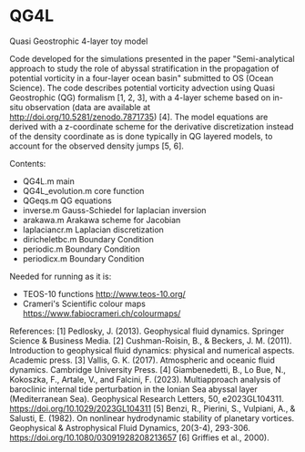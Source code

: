 # QG4L
Quasi Geostrophic 4-layer toy model

Code developed for the simulations presented in the paper "Semi-analytical approach to study the role of abyssal stratification in the propagation of potential vorticity in a four-layer ocean basin" submitted to OS (Ocean Science). The code describes potential vorticity advection using Quasi Geostrophic (QG) formalism [1, 2, 3], with a 4-layer scheme based on in-situ observation (data are available at http://doi.org/10.5281/zenodo.7871735) [4]. The model equations are derived with a z-coordinate scheme for the derivative discretization instead of the density coordinate as is done typically in QG layered models, to account for the observed density jumps [5, 6].

Contents:
- QG4L.m			main 
- QG4L_evolution.m	core function
- QGeqs.m			QG equations 
- inverse.m		Gauss-Schiedel for laplacian inversion
- arakawa.m		Arakawa scheme for Jacobian
- laplaciancr.m		Laplacian discretization
- diricheletbc.m		Boundary Condition
- periodic.m		Boundary Condition
- periodicx.m		Boundary Condition

Needed for running as it is:
- TEOS-10 functions http://www.teos-10.org/
- Crameri's Scientific colour maps https://www.fabiocrameri.ch/colourmaps/

References:
[1] Pedlosky, J. (2013). Geophysical fluid dynamics. Springer Science & Business Media. 
[2] Cushman-Roisin, B., & Beckers, J. M. (2011). Introduction to geophysical fluid dynamics: physical and numerical aspects. Academic press.
[3] Vallis, G. K. (2017). Atmospheric and oceanic fluid dynamics. Cambridge University Press.
[4] Giambenedetti, B., Lo Bue, N., Kokoszka, F., Artale, V., and Falcini, F. (2023). Multiapproach analysis of baroclinic internal tide perturbation in the Ionian Sea abyssal layer (Mediterranean Sea). Geophysical Research Letters, 50, e2023GL104311. https://doi.org/10.1029/2023GL104311
[5] Benzi, R., Pierini, S., Vulpiani, A., & Salusti, E. (1982). On nonlinear hydrodynamic stability of planetary vortices. Geophysical & Astrophysical Fluid Dynamics, 20(3-4), 293-306. https://doi.org/10.1080/03091928208213657
[6] Griffies et al., 2000).
